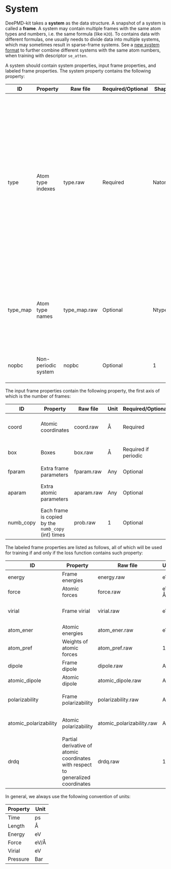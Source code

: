 # System

DeePMD-kit takes a **system** as the data structure. A snapshot of a system is called a **frame**. A system may contain multiple frames with the same atom types and numbers, i.e. the same formula (like `H2O`). To contains data with different formulas, one usually needs to divide data into multiple systems, which may sometimes result in sparse-frame systems. See a [new system format](../model/train-se-atten.md#data-format) to further combine different systems with the same atom numbers, when training with descriptor `se_atten`.

A system should contain system properties, input frame properties, and labeled frame properties. The system property contains the following property:

| ID       | Property            | Raw file     | Required/Optional | Shape  | Description                                                                                                                                                                                                                                                                                                                                                                                             |
| -------- | ------------------- | ------------ | ----------------- | ------ | ------------------------------------------------------------------------------------------------------------------------------------------------------------------------------------------------------------------------------------------------------------------------------------------------------------------------------------------------------------------------------------------------------- |
| type     | Atom type indexes   | type.raw     | Required          | Natoms | Integers that start with 0. If both the training parameter {ref}`type_map <model/type_map>` is set and `type_map.raw` is provided, the system atom type should be mapped to `type_map.raw` in `type.raw` and will be mapped to the model atom type when training; otherwise, the system atom type will be always mapped to the model atom type (whether {ref}`type_map <model/type_map>` is set or not) |
| type_map | Atom type names     | type_map.raw | Optional          | Ntypes | Atom names that map to atom type, which is unnecessary to be contained in the periodic table. Only works when the training parameter {ref}`type_map <model/type_map>` is set                                                                                                                                                                                                                            |
| nopbc    | Non-periodic system | nopbc        | Optional          | 1      | If True, this system is non-periodic; otherwise it's periodic                                                                                                                                                                                                                                                                                                                                           |

The input frame properties contain the following property, the first axis of which is the number of frames:

| ID        | Property                                            | Raw file   | Unit | Required/Optional    | Shape                    | Description                               |
| --------- | --------------------------------------------------- | ---------- | ---- | -------------------- | ------------------------ | ----------------------------------------- |
| coord     | Atomic coordinates                                  | coord.raw  | Å    | Required             | Nframes \* Natoms \* 3   |
| box       | Boxes                                               | box.raw    | Å    | Required if periodic | Nframes \* 3 \* 3        | in the order `XX XY XZ YX YY YZ ZX ZY ZZ` |
| fparam    | Extra frame parameters                              | fparam.raw | Any  | Optional             | Nframes \* Any           |
| aparam    | Extra atomic parameters                             | aparam.raw | Any  | Optional             | Nframes \* aparam \* Any |
| numb_copy | Each frame is copied by the `numb_copy` (int) times | prob.raw   | 1    | Optional             | Nframes                  | Integer; Default is 1 for all frames      |

The labeled frame properties are listed as follows, all of which will be used for training if and only if the loss function contains such property:

| ID                    | Property                                                                         | Raw file                  | Unit | Shape                                 | Description                               |
| --------------------- | -------------------------------------------------------------------------------- | ------------------------- | ---- | ------------------------------------- | ----------------------------------------- |
| energy                | Frame energies                                                                   | energy.raw                | eV   | Nframes                               |
| force                 | Atomic forces                                                                    | force.raw                 | eV/Å | Nframes \* Natoms \* 3                |
| virial                | Frame virial                                                                     | virial.raw                | eV   | Nframes \* 9                          | in the order `XX XY XZ YX YY YZ ZX ZY ZZ` |
| atom_ener             | Atomic energies                                                                  | atom_ener.raw             | eV   | Nframes \* Natoms                     |
| atom_pref             | Weights of atomic forces                                                         | atom_pref.raw             | 1    | Nframes \* Natoms                     |
| dipole                | Frame dipole                                                                     | dipole.raw                | Any  | Nframes \* 3                          |
| atomic_dipole         | Atomic dipole                                                                    | atomic_dipole.raw         | Any  | Nframes \* Natoms \* 3                |
| polarizability        | Frame polarizability                                                             | polarizability.raw        | Any  | Nframes \* 9                          | in the order `XX XY XZ YX YY YZ ZX ZY ZZ` |
| atomic_polarizability | Atomic polarizability                                                            | atomic_polarizability.raw | Any  | Nframes \* Natoms \* 9                | in the order `XX XY XZ YX YY YZ ZX ZY ZZ` |
| drdq                  | Partial derivative of atomic coordinates with respect to generalized coordinates | drdq.raw                  | 1    | Nframes \* Natoms \* 3 \* Ngen_coords |

In general, we always use the following convention of units:

| Property | Unit |
| -------- | ---- |
| Time     | ps   |
| Length   | Å    |
| Energy   | eV   |
| Force    | eV/Å |
| Virial   | eV   |
| Pressure | Bar  |
